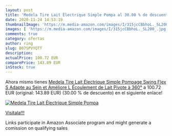 ```yaml
---
layout: post
title: 'Medela Tire Lait Électrique Simple Pompa al 30.00 % de descuento'
date: 2020-11-24 14:53:19
thumbnailImage: 'https://m.media-amazon.com/images/I/315jcCBbhoL._SL200_.jpg'
images: [ 'https://m.media-amazon.com/images/I/315jcCBbhoL._SL200_.jpg' ]
comments: true
category: ofertas
author: ring
slug: B07SPVYQTT
description:
actualPrice: 100.72 EUR
comparePrice: 143.89 EUR
inStock: true
---
```


Ahora mismo tienes [Medela Tire Lait Électrique Simple Pompage Swing Flex  S Adapte au Sein et Améliore L Écoulement de Lait  Pivote à 360°](https://www.amazon.fr/dp/B07SPVYQTT/?tag=tolees0d-21) a 100.72 EUR (original: 143.89 EUR) (30.00 %  de descuento) en el siguiente enlace!

[![Medela Tire Lait Électrique Simple Pompa](https://m.media-amazon.com/images/I/315jcCBbhoL._SL200_.jpg)](https://www.amazon.fr/dp/B07SPVYQTT/?tag=tolees0d-21)

[Visítala!!!](https://www.amazon.fr/dp/B07SPVYQTT/?tag=tolees0d-21)

Links participate in Amazon Associate program and might generate a comission on qualifying sales
